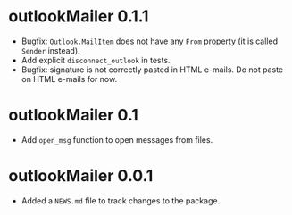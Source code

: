 # outlookMailer 0.1.1

* Bugfix: `Outlook.MailItem` does not have any `From` property (it is called `Sender` instead).
* Add explicit `disconnect_outlook` in tests.
* Bugfix: signature is not correctly pasted in HTML e-mails. Do not paste on HTML e-mails for now.

# outlookMailer 0.1

* Add `open_msg` function to open messages from files.

# outlookMailer 0.0.1

* Added a `NEWS.md` file to track changes to the package.

